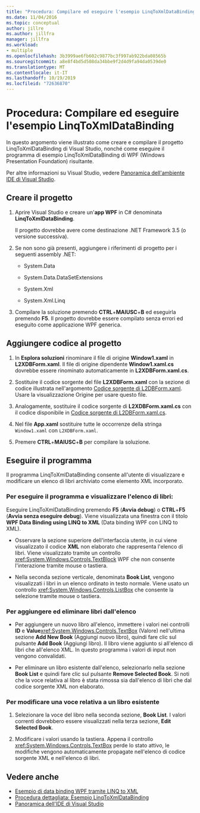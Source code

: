 ```yaml
---
title: "Procedura: Compilare ed eseguire l'esempio LinqToXmlDataBinding"
ms.date: 11/04/2016
ms.topic: conceptual
author: jillre
ms.author: jillfra
manager: jillfra
ms.workload:
- multiple
ms.openlocfilehash: 3b3999ae6fb602c9877bc3f997ab922bda08565b
ms.sourcegitcommit: a8e8f4bd5d508da34bbe9f2d4d9fa94da0539de0
ms.translationtype: MT
ms.contentlocale: it-IT
ms.lasthandoff: 10/19/2019
ms.locfileid: "72636870"
---
```

# <a name="how-to-build-and-run-the-linqtoxmldatabinding-example"></a>Procedura: Compilare ed eseguire l'esempio LinqToXmlDataBinding

In questo argomento viene illustrato come creare e compilare il progetto LinqToXmlDataBinding di Visual Studio, nonché come eseguire il programma di esempio LinqToXmlDataBinding di WPF (Windows Presentation Foundation) risultante.

Per altre informazioni su Visual Studio, vedere [Panoramica dell'ambiente IDE di Visual Studio](../get-started/visual-studio-ide.md).

## <a name="create-the-project"></a>Creare il progetto

1. Aprire Visual Studio e creare un'**app WPF** in C# denominata **LinqToXmlDataBinding**.

   Il progetto dovrebbe avere come destinazione .NET Framework 3.5 (o versione successiva).

1. Se non sono già presenti, aggiungere i riferimenti di progetto per i seguenti assembly .NET:

    - System.Data

    - System.Data.DataSetExtensions

    - System.Xml

    - System.Xml.Linq

1. Compilare la soluzione premendo **CTRL**+**MAIUSC**+**B** ed eseguirla premendo **F5**. Il progetto dovrebbe essere compilato senza errori ed eseguito come applicazione WPF generica.

## <a name="add-code-to-the-project"></a>Aggiungere codice al progetto

1. In **Esplora soluzioni** rinominare il file di origine **Window1.xaml** in **L2XDBForm.xaml**. Il file di origine dipendente **Window1.xaml.cs** dovrebbe essere rinominato automaticamente in **L2XDBForm.xaml.cs**.

1. Sostituire il codice sorgente del file **L2XDBForm.xaml** con la sezione di codice illustrata nell'argomento [Codice sorgente di L2DBForm.xaml](../designers/l2dbform-xaml-source-code.md). Usare la visualizzazione Origine per usare questo file.

1. Analogamente, sostituire il codice sorgente di **L2XDBForm.xaml.cs** con il codice disponibile in [Codice sorgente di L2DBForm.xaml.cs](../designers/l2dbform-xaml-cs-source-code.md).

1. Nel file **App.xaml** sostituire tutte le occorrenze della stringa `Window1.xaml` con `L2XDBForm.xaml`.

1. Premere **CTRL**+**MAIUSC**+**B** per compilare la soluzione.

## <a name="run-the-program"></a>Eseguire il programma

Il programma LinqToXmlDataBinding consente all'utente di visualizzare e modificare un elenco di libri archiviato come elemento XML incorporato.

### <a name="to-run-the-program-and-view-the-book-list"></a>Per eseguire il programma e visualizzare l'elenco di libri:

Eseguire LinqToXmlDataBinding premendo **F5** (**Avvia debug**) o **CTRL**+**F5** (**Avvia senza eseguire debug**). Viene visualizzata una finestra con il titolo **WPF Data Binding using LINQ to XML** (Data binding WPF con LINQ to XML).

- Osservare la sezione superiore dell'interfaccia utente, in cui viene visualizzato il codice **XML** non elaborato che rappresenta l'elenco di libri. Viene visualizzato tramite un controllo <xref:System.Windows.Controls.TextBlock> WPF che non consente l'interazione tramite mouse o tastiera.

- Nella seconda sezione verticale, denominata **Book List**, vengono visualizzati i libri in un elenco ordinato in testo normale. Viene usato un controllo <xref:System.Windows.Controls.ListBox> che consente la selezione tramite mouse o tastiera.

### <a name="to-add-and-delete-books-from-the-list"></a>Per aggiungere ed eliminare libri dall'elenco

- Per aggiungere un nuovo libro all'elenco, immettere i valori nei controlli **ID** e **Value**<xref:System.Windows.Controls.TextBox> (Valore) nell'ultima sezione **Add New Book** (Aggiungi nuovo libro), quindi fare clic sul pulsante **Add Book** (Aggiungi libro). Il libro viene aggiunto si all'elenco di libri che all'elenco XML. In questo programma i valori di input non vengono convalidati.

- Per eliminare un libro esistente dall'elenco, selezionarlo nella sezione **Book List** e quindi fare clic sul pulsante **Remove Selected Book**. Si noti che la voce relativa al libro è stata rimossa sia dall'elenco di libri che dal codice sorgente XML non elaborato.

### <a name="to-edit-an-existing-book-entry"></a>Per modificare una voce relativa a un libro esistente

1. Selezionare la voce del libro nella seconda sezione, **Book List**. I valori correnti dovrebbero essere visualizzati nella terza sezione, **Edit Selected Book**.

1. Modificare i valori usando la tastiera. Appena il controllo <xref:System.Windows.Controls.TextBox> perde lo stato attivo, le modifiche vengono automaticamente propagate nell'elenco di codice sorgente XML e nell'elenco di libri.

## <a name="see-also"></a>Vedere anche

- [Esempio di data binding WPF tramite LINQ to XML](../designers/wpf-data-binding-using-linq-to-xml-example.md)
- [Procedura dettagliata: Esempio LinqToXmlDataBinding](../designers/walkthrough-linqtoxmldatabinding-example.md)
- [Panoramica dell'IDE di Visual Studio](../get-started/visual-studio-ide.md)